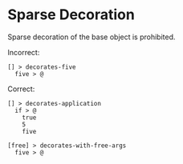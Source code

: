 # Sparse Decoration

Sparse decoration of the base object is prohibited.

Incorrect:

```eo
[] > decorates-five
  five > @
```

Correct:

```eo
[] > decorates-application
  if > @
    true
    5
    five
```

```eo
[free] > decorates-with-free-args
  five > @
```
